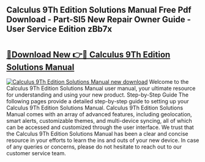 ## Calculus 9Th Edition Solutions Manual Free Pdf Download - Part-SI5 New Repair Owner Guide - User Service Edition zBb7x

# <h2><a href="http://bc75234.oget.top/?id=Calculus+9Th+Edition+Solutions+Manual">🔗Download New 👉🔴 Calculus 9Th Edition Solutions Manual</a></h2>

[![Calculus 9Th Edition Solutions Manual new download](https://i.imgur.com/5g1atiW.png)](http://bc75234.oget.top/?id=Calculus+9Th+Edition+Solutions+Manual)
Welcome to the Calculus 9Th Edition Solutions Manual user manual, your ultimate resource for understanding and using your new product. Step-by-Step Guide The following pages provide a detailed step-by-step guide to setting up your Calculus 9Th Edition Solutions Manual. Calculus 9Th Edition Solutions Manual comes with an array of advanced features, including geolocation, smart alerts, customizable themes, and multi-device syncing, all of which can be accessed and customized through the user interface. We trust that the Calculus 9Th Edition Solutions Manual has been a clear and concise resource in your efforts to learn the ins and outs of your new device. In case of any queries or concerns, please do not hesitate to reach out to our customer service team.

